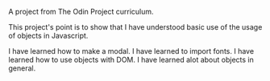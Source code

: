 A project from The Odin Project curriculum.

This project's point is to show that I have understood basic use of the usage of objects in Javascript.

I have learned how to make a modal.
I have learned to import fonts.
I have learned how to use objects with DOM.
I have learned alot about objects in general.